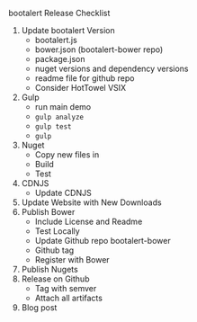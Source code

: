 bootalert Release Checklist

1. Update bootalert Version
	* bootalert.js
	* bower.json (bootalert-bower repo)
	* package.json
	* nuget versions and dependency versions
	* readme file for github repo
	* Consider HotTowel VSIX
2. Gulp
	* run main demo
    * `gulp analyze`
	* `gulp test`
    * `gulp`
3. Nuget
	* Copy new files in
	* Build
	* Test
4. CDNJS
	* Update CDNJS
5. Update Website with New Downloads
6. Publish Bower
	* Include License and Readme
	* Test Locally
	* Update Github repo bootalert-bower
	* Github tag
	* Register with Bower
7. Publish Nugets
8. Release on Github 
	* Tag with semver
	* Attach all artifacts
9. Blog post